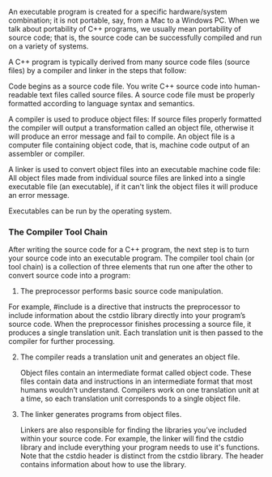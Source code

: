 An executable program is created for a specific hardware/system combination; it is not portable, say, from a Mac to a Windows PC. When we talk about portability of C++ programs, we usually mean portability of source code; that is, the source code can be successfully compiled and run on a variety of systems.

A C++ program is typically derived from many source code files (source files) by a compiler and linker in the steps that follow:

Code begins as a source code file.
  You write C++ source code into human-readable text files called source files.
  A source code file must be properly formatted according to language syntax and semantics.

A compiler is used to produce object files:
  If source files properly formatted the compiler will output a transformation called an object file, otherwise it will produce an error message and fail to compile.
  An object file is a computer file containing object code, that is, machine code output of an assembler or compiler.

A linker is used to convert object files into an executable machine code file:
  All object files made from individual source files are linked into a single executable file (an executable), if it can't link the object files it will produce an error message.

Executables can be run by the operating system.

### The Compiler Tool Chain
After writing the source code for a C++ program, the next step is to turn
your source code into an executable program. The compiler tool chain (or
tool chain) is a collection of three elements that run one after the other to
convert source code into a program:

1. The preprocessor performs basic source code manipulation.

  For example, #include <cstdio> is a directive that instructs the preprocessor to include information about the cstdio library directly into your program’s source code. When the preprocessor finishes processing a source file, it produces a single translation unit. Each translation unit is then passed to the compiler for further processing.

2. The compiler reads a translation unit and generates an object file.

    Object files contain an intermediate format called object code. These files contain data and instructions in an intermediate format that most humans wouldn’t understand. Compilers work on one translation unit at a time, so each translation unit corresponds to a single object file.

3. The linker generates programs from object files.

    Linkers are also responsible for finding the libraries you’ve included within your source code. For example, the linker will find the cstdio library and include everything your program needs to use it's functions. Note that the cstdio header is distinct from the cstdio library. The header contains information about how to use the library.
